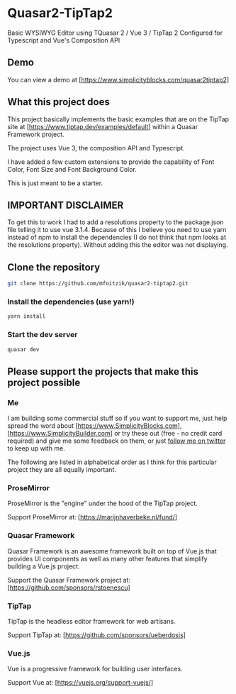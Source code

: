 # Quasar2-TipTap2

Basic WYSIWYG Editor using TQuasar 2 / Vue 3 / TipTap 2 Configured for Typescript and Vue's Composition API

## Demo
You can view a demo at [https://www.simplicityblocks.com/quasar2tiptap2]

## What this project does
This project basically implements the basic examples that are on the TipTap site at [https://www.tiptap.dev/examples/default] within a Quasar Framework project.

The project uses Vue 3, the composition API and Typescript.

I have added a few custom extensions to provide the capability of Font Color, Font Size and Font Background Color.

This is just meant to be a starter.

## IMPORTANT DISCLAIMER
To get this to work I had to add a resolutions property to the package.json file telling it to use vue 3.1.4. Because of this I believe you need to use yarn instead of npm to install the dependencies (I do not think that npm looks at the resolutions property). Without adding this the editor was not displaying.

## Clone the repository
```bash
git clone https://github.com/mfoitzik/quasar2-tiptap2.git
```

### Install the dependencies (use yarn!)
```bash
yarn install
```

### Start the dev server
```bash
quasar dev
```
## Please support the projects that make this project possible
### Me
I am building some commercial stuff so if you want to support me, just help spread the word about [https://www.SimplicityBlocks.com], [https://www.SimplicityBuilder.com] or try these out (free - no credit card required) and give me some feedback on them, or just [follow me on twitter](https://twitter.com/MikeFoitzik) to keep up with me.

The following are listed in alphabetical order as I think for this particular project they are all equally important.
### ProseMirror
ProseMirror is the "engine" under the hood of the TipTap project.

Support ProseMirror at: [https://marijnhaverbeke.nl/fund/]
### Quasar Framework
Quasar Framework is an awesome framework built on top of Vue.js that provides UI components as well as many other features that simplify building a Vue.js project.

Support the Quasar Framework project at: [https://github.com/sponsors/rstoenescu]
### TipTap
TipTap is the headless editor framework for web artisans. 

Support TipTap at: [https://github.com/sponsors/ueberdosis]
### Vue.js
Vue is a progressive framework for building user interfaces.

Support Vue at: [https://vuejs.org/support-vuejs/]

